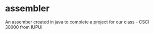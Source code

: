 # assembler
An assember created in java to complete a project for our class - CSCI 30000 from IUPUI
